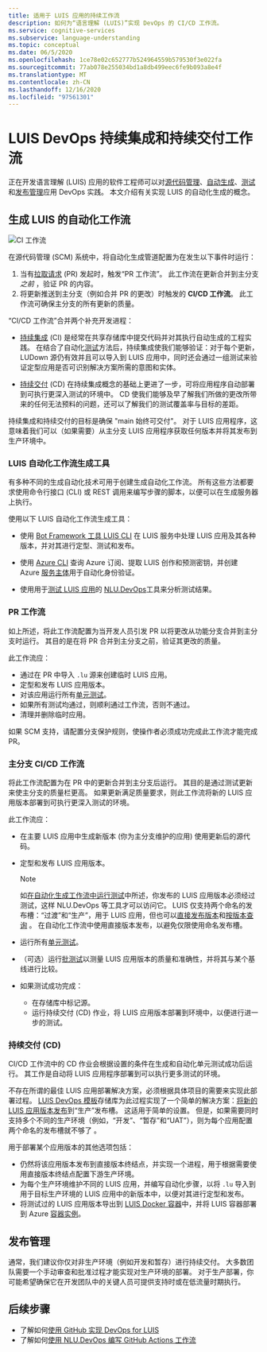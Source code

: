 ```yaml
---
title: 适用于 LUIS 应用的持续工作流
description: 如何为“语言理解 (LUIS)”实现 DevOps 的 CI/CD 工作流。
ms.service: cognitive-services
ms.subservice: language-understanding
ms.topic: conceptual
ms.date: 06/5/2020
ms.openlocfilehash: 1ce78e02c652777b524964559b579530f3e022fa
ms.sourcegitcommit: 77ab078e255034bd1a8db499eec6fe9b093a8e4f
ms.translationtype: MT
ms.contentlocale: zh-CN
ms.lasthandoff: 12/16/2020
ms.locfileid: "97561301"
---
```

# <a name="continuous-integration-and-continuous-delivery-workflows-for-luis-devops"></a>LUIS DevOps 持续集成和持续交付工作流

正在开发语言理解 (LUIS) 应用的软件工程师可以对[源代码管理](luis-concept-devops-sourcecontrol.md)、[自动生成](luis-concept-devops-automation.md)、[测试](luis-concept-devops-testing.md)和[发布管理](luis-concept-devops-automation.md#release-management)应用 DevOps 实践。 本文介绍有关实现 LUIS 的自动化生成的概念。

## <a name="build-automation-workflows-for-luis"></a>生成 LUIS 的自动化工作流

![CI 工作流](./media/luis-concept-devops-automation/luis-automation.png)

在源代码管理 (SCM) 系统中，将自动化生成管道配置为在发生以下事件时运行：

1. 当有[拉取请求](https://help.github.com/github/collaborating-with-issues-and-pull-requests/about-pull-requests) (PR) 发起时，触发“PR 工作流”。 此工作流在更新合并到主分支 *之前* ，验证 PR 的内容。
1. 将更新推送到主分支（例如合并 PR 的更改）时触发的 **CI/CD 工作流**。 此工作流可确保主分支的所有更新的质量。

“CI/CD 工作流”合并两个补充开发进程：

* [持续集成](/azure/devops/learn/what-is-continuous-integration) (CI) 是经常在共享存储库中提交代码并对其执行自动生成的工程实践。 在结合了自动化[测试](luis-concept-devops-testing.md)方法后，持续集成使我们能够验证：对于每个更新，LUDown 源仍有效并且可以导入到 LUIS 应用中，同时还会通过一组测试来验证定型应用是否可识别解决方案所需的意图和实体。

* [持续交付](/azure/devops/learn/what-is-continuous-delivery) (CD) 在持续集成概念的基础上更进了一步，可将应用程序自动部署到可执行更深入测试的环境中。 CD 使我们能够及早了解我们所做的更改所带来的任何无法预料的问题，还可以了解我们的测试覆盖率与目标的差距。

持续集成和持续交付的目标是确保 "main 始终可交付"。 对于 LUIS 应用程序，这意味着我们可以（如果需要）从主分支 LUIS 应用程序获取任何版本并将其发布到生产环境中。

### <a name="tools-for-building-automation-workflows-for-luis"></a>LUIS 自动化工作流生成工具

有多种不同的生成自动化技术可用于创建生成自动化工作流。 所有这些方法都要求使用命令行接口 (CLI) 或 REST 调用来编写步骤的脚本，以便可以在生成服务器上执行。

使用以下 LUIS 自动化工作流生成工具：

* 使用 [Bot Framework 工具 LUIS CLI](https://github.com/microsoft/botbuilder-tools/tree/master/packages/LUIS) 在 LUIS 服务中处理 LUIS 应用及其各种版本，并对其进行定型、测试和发布。

* 使用 [Azure CLI](/cli/azure/?view=azure-cli-latest) 查询 Azure 订阅、提取 LUIS 创作和预测密钥，并创建 Azure [服务主体](/cli/azure/ad/sp?view=azure-cli-latest)用于自动化身份验证。

* 使用用于[测试 LUIS 应用](luis-concept-devops-testing.md)的 [NLU.DevOps](https://github.com/microsoft/NLU.DevOps)工具来分析测试结果。

### <a name="the-pr-workflow"></a>PR 工作流

如上所述，将此工作流配置为当开发人员引发 PR 以将更改从功能分支合并到主分支时运行。 其目的是在将 PR 合并到主分支之前，验证其更改的质量。

此工作流应：

* 通过在 PR 中导入 `.lu` 源来创建临时 LUIS 应用。
* 定型和发布 LUIS 应用版本。
* 对该应用运行所有[单元测试](luis-concept-devops-testing.md)。
* 如果所有测试均通过，则顺利通过工作流，否则不通过。
* 清理并删除临时应用。

如果 SCM 支持，请配置分支保护规则，使操作者必须成功完成此工作流才能完成 PR。

### <a name="the-main-branch-cicd-workflow"></a>主分支 CI/CD 工作流

将此工作流配置为在 PR 中的更新合并到主分支后运行。 其目的是通过测试更新来使主分支的质量栏更高。 如果更新满足质量要求，则此工作流将新的 LUIS 应用版本部署到可执行更深入测试的环境。

此工作流应：

* 在主要 LUIS 应用中生成新版本 (你为主分支维护的应用) 使用更新后的源代码。

* 定型和发布 LUIS 应用版本。

  > [!NOTE]
  > 如[在自动化生成工作流中运行测试](luis-concept-devops-testing.md#running-tests-in-an-automated-build-workflow)中所述，你发布的 LUIS 应用版本必须经过测试，这样 NLU.DevOps 等工具才可以访问它。 LUIS 仅支持两个命名的发布槽：“过渡”和“生产”，用于 LUIS 应用，但也可以[直接发布版本](https://github.com/microsoft/botframework-cli/blob/master/packages/luis/README.md#bf-luisapplicationpublish)和[按版本查询](./luis-migration-api-v3.md#changes-by-slot-name-and-version-name) 。 在自动化工作流中使用直接版本发布，以避免仅限使用命名发布槽。

* 运行所有[单元测试](luis-concept-devops-testing.md)。

* （可选）运行[批测试](luis-concept-devops-testing.md#how-to-do-unit-testing-and-batch-testing)以测量 LUIS 应用版本的质量和准确性，并将其与某个基线进行比较。

* 如果测试成功完成：
  * 在存储库中标记源。
  * 运行持续交付 (CD) 作业，将 LUIS 应用版本部署到环境中，以便进行进一步的测试。

### <a name="continuous-delivery-cd"></a>持续交付 (CD)

CI/CD 工作流中的 CD 作业会根据设置的条件在生成和自动化单元测试成功后运行。 其工作是自动将 LUIS 应用程序部署到可以执行更多测试的环境。

不存在所谓的最佳 LUIS 应用部署解决方案，必须根据具体项目的需要来实现此部署过程。 [LUIS DevOps 模板](https://github.com/Azure-Samples/LUIS-DevOps-Template)存储库为此过程实现了一个简单的解决方案：[将新的 LUIS 应用版本发布](./luis-how-to-publish-app.md)到“生产”发布槽。 这适用于简单的设置。 但是，如果需要同时支持多个不同的生产环境（例如，“开发”、“暂存”和“UAT”），则为每个应用配置两个命名的发布槽就不够了  。

用于部署某个应用版本的其他选项包括：

* 仍然将该应用版本发布到直接版本终结点，并实现一个进程，用于根据需要使用直接版本终结点配置下游生产环境。
* 为每个生产环境维护不同的 LUIS 应用，并编写自动化步骤，以将 `.lu` 导入到用于目标生产环境的 LUIS 应用中的新版本中，以便对其进行定型和发布。
* 将测试过的 LUIS 应用版本导出到 [LUIS Docker 容器](./luis-container-howto.md?tabs=v3)中，并将 LUIS 容器部署到 Azure [容器实例](../../container-instances/index.yml)。

## <a name="release-management"></a>发布管理

通常，我们建议你仅对非生产环境（例如开发和暂存）进行持续交付。 大多数团队需要一个手动审查和批准过程才能实现对生产环境的部署。 对于生产部署，你可能希望确保它在开发团队中的关键人员可提供支持时或在低流量时期执行。

## <a name="next-steps"></a>后续步骤

* 了解如何[使用 GitHub 实现 DevOps for LUIS](luis-how-to-devops-with-github.md)
* 了解如何[使用 NLU.DevOps 编写 GitHub Actions 工作流](https://github.com/Azure-Samples/LUIS-DevOps-Template/blob/master/docs/4-pipeline.md)